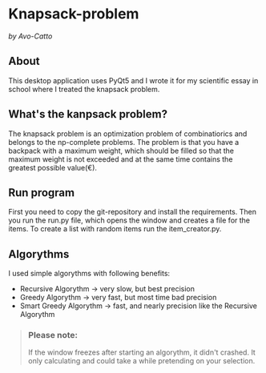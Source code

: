 # Knapsack-problem
*by Avo-Catto*

## About
This desktop application uses PyQt5 and I wrote it for my scientific essay in school where I treated the knapsack problem.

## What's the kanpsack problem?
The knapsack problem is an optimization problem of combinatiorics and belongs to the np-complete problems.
The problem is that you have a backpack with a maximum weight, which should be filled so that the maximum weight is not exceeded and at the same time contains the greatest possible value(€).

## Run program
First you need to copy the git-repository and install the requirements. Then you run the run.py file, which opens the window and creates a file for the items. To create a list with random items run the item_creator.py. 

## Algorythms
I used simple algorythms with following benefits:
  - Recursive Algorythm -> very slow, but best precision
  - Greedy Algorythm -> very fast, but most time bad precision
  - Smart Greedy Algorythm -> fast, and nearly precision like the Recursive Algorythm

> ### Please note:
> If the window freezes after starting an algorythm, it didn't crashed. It only calculating and could take a while pretending on your selection.
